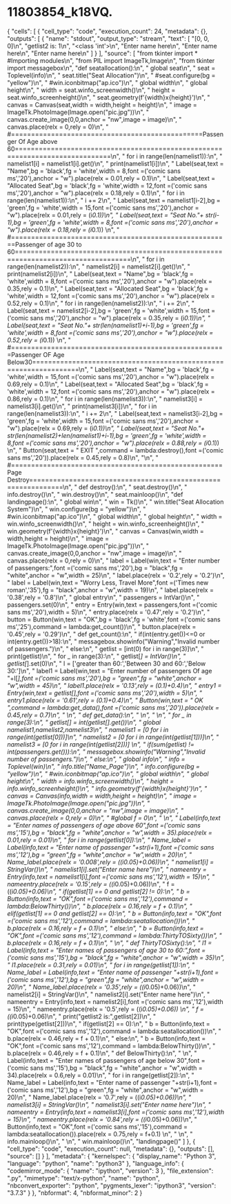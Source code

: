# 11803854_k18VQ.

{
 "cells": [
  {
   "cell_type": "code",
   "execution_count": 24,
   "metadata": {},
   "outputs": [
    {
     "name": "stdout",
     "output_type": "stream",
     "text": [
      "[0, 0, 0]\n",
      "getlist2 is: 1\n",
      "<class 'int'>\n",
      "Enter name here\n",
      "Enter name here\n",
      "Enter name here\n"
     ]
    }
   ],
   "source": [
    "from tkinter import *   #Importing modules\n",
    "from PIL import ImageTk,Image\n",
    "from tkinter import messagebox\n",
    "def seatallocation():\n",
    "    global seat\n",
    "    seat = Toplevel(info)\n",
    "    seat.title(\"Seat Allocation\")\n",
    "    #seat.configure(bg = \"yellow\")\n",
    "    #win.iconbitmap(\"ap.ico\")\n",
    "    global width\n",
    "    global height\n",
    "    width = seat.winfo_screenwidth()\n",
    "    height = seat.winfo_screenheight()\n",
    "    seat.geometry(f'{width}x{height}')\n",
    "    canvas = Canvas(seat,width = width,height = height)\n",
    "    image = ImageTk.PhotoImage(Image.open(\"pic.jpg\"))\n",
    "    canvas.create_image(0,0,anchor = \"nw\",image = image)\n",
    "    canvas.place(relx = 0,rely = 0)\n",
    "    #================================================Passenger Of Age above 60==============================================================================\n",
    "    for i in range(len(namelist1)):\n",
    "        namelist1[i] = namelist1[i].get()\n",
    "        print(namelist1[i])\n",
    "    Label(seat,text = \"Name\",bg = 'black',fg = 'white',width = 8,font =('comic sans ms','20'),anchor = \"w\").place(relx = 0.01,rely = 0.1)\n",
    "    Label(seat,text = \"Allocated Seat\",bg = 'black',fg = 'white',width = 12,font =('comic sans ms','20'),anchor = \"w\").place(relx = 0.18,rely = 0.1)\n",
    "    for i in range(len(namelist1)):\n",
    "        i += 2\n",
    "        Label(seat,text = namelist1[i-2],bg = 'green',fg = 'white',width = 15,font =('comic sans ms','20'),anchor = \"w\").place(relx = 0.01,rely = (i*0.1))\n",
    "        Label(seat,text = \"Seat No.\"+ str(i-1),bg = 'green',fg = 'white',width = 8,font =('comic sans ms','20'),anchor = \"w\").place(relx = 0.18,rely = (i*0.1))        \n",
    "    #=======================================================Passenger of age 30 to 60===================================================================================\n",
    "    for i in range(len(namelist2)):\n",
    "        namelist2[i] = namelist2[i].get()\n",
    "        print(namelist2[i])\n",
    "    Label(seat,text = \"Name\",bg = 'black',fg = 'white',width = 8,font =('comic sans ms','20'),anchor = \"w\").place(relx = 0.35,rely = 0.1)\n",
    "    Label(seat,text = \"Allocated Seat\",bg = 'black',fg = 'white',width = 12,font =('comic sans ms','20'),anchor = \"w\").place(relx = 0.52,rely = 0.1)\n",
    "    for i in range(len(namelist2)):\n",
    "        i += 2\n",
    "        Label(seat,text = namelist2[i-2],bg = 'green',fg = 'white',width = 15,font =('comic sans ms','20'),anchor = \"w\").place(relx = 0.35,rely = (i*0.1))\n",
    "        Label(seat,text = \"Seat No.\"+ str(len(namelist1)+i-1),bg = 'green',fg = 'white',width = 8,font =('comic sans ms','20'),anchor = \"w\").place(relx = 0.52,rely = (i*0.1))        \n",
    "    #======================================================Passenger OF Age Below30==================================================================\n",
    "    Label(seat,text = \"Name\",bg = 'black',fg = 'white',width = 15,font =('comic sans ms','20'),anchor = \"w\").place(relx = 0.69,rely = 0.1)\n",
    "    Label(seat,text = \"Allocated Seat\",bg = 'black',fg = 'white',width = 12,font =('comic sans ms','20'),anchor = \"w\").place(relx = 0.86,rely = 0.1)\n",
    "    for i in range(len(namelist3)):\n",
    "        namelist3[i] = namelist3[i].get()\n",
    "        print(namelist3[i])\n",
    "    for i in range(len(namelist3)):\n",
    "        i += 2\n",
    "        Label(seat,text = namelist3[i-2],bg = 'green',fg = 'white',width = 15,font =('comic sans ms','20'),anchor = \"w\").place(relx = 0.69,rely = (i*0.1))\n",
    "        Label(seat,text = \"Seat No.\"+ str(len(namelist2)+len(namelist1)+i-1),bg = 'green',fg = 'white',width = 8,font =('comic sans ms','20'),anchor = \"w\").place(relx = 0.88,rely = (i*0.1))        \n",
    "    Button(seat,text = \" EXIT \",command = lambda:destroy(),font =('comic sans ms','20')).place(relx = 0.45,rely = 0.8)\n",
    "\n",
    "    #=====================================================Page Destroy==============================================================\n",
    "    def destroy():\n",
    "        seat.destroy()\n",
    "        info.destroy()\n",
    "        win.destroy()\n",
    "    seat.mainloop()\n",
    "def landingpage():\n",
    "    global win\n",
    "    win = Tk()\n",
    "    win.title(\"Seat Allocation System\")\n",
    "    win.configure(bg = \"yellow\")\n",
    "    #win.iconbitmap(\"ap.ico\")\n",
    "    global width\n",
    "    global height\n",
    "    width = win.winfo_screenwidth()\n",
    "    height = win.winfo_screenheight()\n",
    "    win.geometry(f'{width}x{height}')\n",
    "    canvas = Canvas(win,width = width,height = height)\n",
    "    image = ImageTk.PhotoImage(Image.open(\"pic.jpg\"))\n",
    "    canvas.create_image(0,0,anchor = \"nw\",image = image)\n",
    "    canvas.place(relx = 0,rely = 0)\n",
    "    label = Label(win,text = \"Enter number of passengers:\",font =('comic sans ms','20'),bg = \"black\",fg = \"white\",anchor = \"w\",width = 25)\n",
    "    label.place(relx = '0.2',rely = '0.2')\n",
    "    label = Label(win,text = \"Worry Less, Travel More\",font =('Times new roman','35'),fg = \"black\",anchor = \"w\",width = 19)\n",
    "    label.place(relx = '0.38',rely = '0.8')\n",
    "    global entry\n",
    "    passengers = IntVar()\n",
    "    passengers.set(0)\n",
    "    entry = Entry(win,text = passengers,font =('comic sans ms','20'),width = 5)\n",
    "    entry.place(relx = '0.47',rely = '0.2')\n",
    "    button = Button(win,text = \"OK\",bg = 'black',fg = 'white',font =('comic sans ms','25'),command = lambda:get_count())\n",
    "    button.place(relx = '0.45',rely = '0.29')\n",
    "    def get_count():\n",
    "        if(int(entry.get())<=0 or int(entry.get())>18):\n",
    "            messagebox.showinfo(\"Warning\",\"Invalid number of passengers.\")\n",
    "        else:\n",
    "            getlist = [int(0) for i in range(3)]\n",
    "            print(getlist)\n",
    "            for _ in range(3):\n",
    "                getlist[_] = IntVar()\n",
    "                getlist[_].set(0)\n",
    "                l = ['greater than 60:','Between 30 and 60:','Below 30:']\n",
    "                label1 = Label(win,text = \"Enter number of passengers Of age \"+l[_],font =('comic sans ms','20'),bg = \"green\",fg = \"white\",anchor = \"w\",width = 45)\n",
    "                label1.place(relx = '0.13',rely = (_*0.1)+0.4)\n",
    "                entry1 = Entry(win,text = getlist[_],font =('comic sans ms','20'),width = 5)\n",
    "                entry1.place(relx = '0.61',rely = (_*0.1)+0.4)\n",
    "                Button(win,text = \" OK \",command = lambda:get_data(),font =('comic sans ms','20')).place(relx = 0.45,rely = 0.7)\n",
    "            \n",
    "            def get_data():\n",
    "               \n",
    "                \n",
    "                for _ in range(3):\n",
    "                    getlist[_] = int(getlist[_].get())\n",
    "                global namelist1,namelist2,namelist3\n",
    "                namelist1 = [0 for i in range(int(getlist[0]))]\n",
    "                namelist2 = [0 for i in range(int(getlist[1]))]\n",
    "                namelist3 = [0 for i in range(int(getlist[2]))]                \n",
    "                if(sum(getlist) != int(passengers.get())):\n",
    "                    messagebox.showinfo(\"Warning\",\"Invalid number of passengers.\")\n",
    "                else:\n",
    "                    global info\n",
    "                    info = Toplevel(win)\n",
    "                    info.title(\"Name_Page\")\n",
    "                    info.configure(bg = \"yellow\")\n",
    "                    #win.iconbitmap(\"ap.ico\")\n",
    "                    global width\n",
    "                    global height\n",
    "                    width = info.winfo_screenwidth()\n",
    "                    height = info.winfo_screenheight()\n",
    "                    info.geometry(f'{width}x{height}')\n",
    "                    canvas = Canvas(info,width = width,height = height)\n",
    "                    image = ImageTk.PhotoImage(Image.open(\"pic.jpg\"))\n",
    "                    canvas.create_image(0,0,anchor = \"nw\",image = image)\n",
    "                    canvas.place(relx = 0,rely = 0)\n",
    "                    #global f = 0\n",
    "            \n",
    "                    Label(info,text = \"Enter names of passengers of age above 60\",font =('comic sans ms','15'),bg = \"black\",fg = \"white\",anchor = \"w\",width = 35).place(relx = 0.01,rely = 0.01)\n",
    "                    for i in range(getlist[0]):\n",
    "                        Name_label = Label(info,text = \"Enter name of passenger \"+str(i+1),font =('comic sans ms','12'),bg = \"green\",fg = \"white\",anchor = \"w\",width = 20)\n",
    "                        Name_label.place(relx = '0.008',rely = ((i*0.05)+0.06))\n",
    "                        namelist1[i] = StringVar()\n",
    "                        namelist1[i].set(\"Enter name here\")\n",
    "                        nameentry = Entry(info,text = namelist1[i],font =('comic sans ms','12'),width = 15)\n",
    "                        nameentry.place(relx = '0.15',rely = ((i*0.05)+0.06))\n",
    "                        f = ((i*0.05)+0.06)\n",
    "                    if(getlist[1] == 0 and getlist[2] != 0):\n",
    "                        b = Button(info,text = \"OK\",font =('comic sans ms','12'),command = lambda:BelowThirty())\n",
    "                        b.place(relx = 0.16,rely = f + 0.1)\n",
    "                    elif(getlist[1] == 0 and getlist[2] == 0):\n",
    "                        b = Button(info,text = \"OK\",font =('comic sans ms','12'),command = lambda:seatallocation())\n",
    "                        b.place(relx = 0.16,rely = f + 0.1)\n",
    "                    else:\n",
    "                        b = Button(info,text = \"OK\",font =('comic sans ms','12'),command = lambda:ThirtyTOSixty())\n",
    "                        b.place(relx = 0.16,rely = f + 0.1)\n",
    "                    \n",
    "                    def ThirtyTOSixty():\n",
    "                        l1 = Label(info,text = \"Enter names of passengers of age 30 to 60:\",font =('comic sans ms','15'),bg = \"black\",fg = \"white\",anchor = \"w\",width = 35)\n",
    "                        l1.place(relx = 0.31,rely = 0.01)\n",
    "                        for i in range(getlist[1]):\n",
    "                            Name_label = Label(info,text = \"Enter name of passenger \"+str(i+1),font =('comic sans ms','12'),bg = \"green\",fg = \"white\",anchor = \"w\",width = 20)\n",
    "                            Name_label.place(relx = '0.35',rely = ((i*0.05)+0.06))\n",
    "                            namelist2[i] = StringVar()\n",
    "                            namelist2[i].set(\"Enter name here\")\n",
    "                            nameentry = Entry(info,text = namelist2[i],font =('comic sans ms','12'),width = 15)\n",
    "                            nameentry.place(relx = '0.5',rely = ((i*0.05)+0.06)) \n",
    "                            f = ((i*0.05)+0.06)\n",
    "                        print(\"getlist2 is:\",getlist[2])\n",
    "                        print(type(getlist[2]))\n",
    "                        if(getlist[2] == 0):\n",
    "                            b = Button(info,text = \"OK\",font =('comic sans ms','12'),command = lambda:seatallocation())\n",
    "                            b.place(relx = 0.46,rely = f + 0.1)\n",
    "                        else:\n",
    "                            b = Button(info,text = \"OK\",font =('comic sans ms','12'),command = lambda:BelowThirty())\n",
    "                            b.place(relx = 0.46,rely = f + 0.1)\n",
    "                    def BelowThirty():\n",
    "                        \n",
    "                        Label(info,text = \"Enter names of passengers of age below 30\",font =('comic sans ms','15'),bg = \"black\",fg = \"white\",anchor = \"w\",width = 34).place(relx = 0.6,rely = 0.01)\n",
    "                        for i in range(getlist[2]):\n",
    "                            Name_label = Label(info,text = \"Enter name of passenger \"+str(i+1),font =('comic sans ms','12'),bg = \"green\",fg = \"white\",anchor = \"w\",width = 20)\n",
    "                            Name_label.place(relx = '0.7',rely = ((i*0.05)+0.06))\n",
    "                            namelist3[i] = StringVar()\n",
    "                            namelist3[i].set(\"Enter name here\")\n",
    "                            nameentry = Entry(info,text = namelist3[i],font =('comic sans ms','12'),width = 15)\n",
    "                            nameentry.place(relx = '0.84',rely = ((i*0.05)+0.06))\n",
    "                        Button(info,text = \"OK\",font =('comic sans ms','15'),command = lambda:seatallocation()).place(relx = 0.75,rely = f+0.1)  \n",
    "                            \n",
    "                    info.mainloop()\n",
    "                \n",
    "    win.mainloop()\n",
    "landingpage()"
   ]
  },
  {
   "cell_type": "code",
   "execution_count": null,
   "metadata": {},
   "outputs": [],
   "source": []
  }
 ],
 "metadata": {
  "kernelspec": {
   "display_name": "Python 3",
   "language": "python",
   "name": "python3"
  },
  "language_info": {
   "codemirror_mode": {
    "name": "ipython",
    "version": 3
   },
   "file_extension": ".py",
   "mimetype": "text/x-python",
   "name": "python",
   "nbconvert_exporter": "python",
   "pygments_lexer": "ipython3",
   "version": "3.7.3"
  }
 },
 "nbformat": 4,
 "nbformat_minor": 2
}
